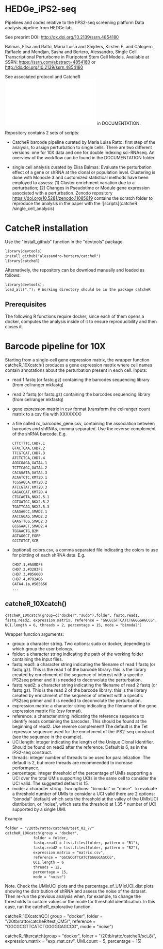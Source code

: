 # HEDGe_iPS2-seq
Pipelines and codes relative to the hPS2-seq screening platform
Data analysis pipeline from HEDGe lab. 

See preprint DOI: http://dx.doi.org/10.2139/ssrn.4854180

Balmas, Elisa and Ratto, Maria Luisa and Snijders, Kirsten E. and Calogero, Raffaele and Mendjan, Sasha and Bertero, Alessandro, Single Cell Transcriptional Perturbome in Pluripotent Stem Cell Models.
Available at SSRN: https://ssrn.com/abstract=4854180 or http://dx.doi.org/10.2139/ssrn.4854180

See associated protocol and CatcheR ![protocol](/DOCUMENTATION/catcheR.pdf) in DOCUMENTATION.

Repository contains 2 sets of scripts: 

- CatcheR barcode pipeline curated by Maria Luisa Ratto: first step of the analysis, to assign perturbation to single cells.
  There are two different versions: one for 10X data and one for double indexing sci-RNAseq. An overview of the workflow can be found in the DOCUMENTATION folder.
  
- single cell analysis curated by Elisa Balmas: Evaluate the perturbation effect of a gene or shRNA at the clonal or population level.
  Clustering is done with Monocle 3 and customized statistical methods have been employed to assess:
  (1) Cluster enrichment variation due to a perturbation; (2) Changes in Pseudotime or Module gene expression associated with a perturbation.
  Zenodo repository https://doi.org/10.5281/zenodo.11085619 contains the scratch folder to reproduce the analysis in the paper with the ![scripts](catcheR
/single_cell_analysis)

# CatcheR installation
Use the "install_github" function in the "devtools" package.

    library(devtools) 
    install_github("alessandro-bertero/catcheR")
    library(catcheR)

Alternatively, the repository can be download manually and loaded as follows: 

    library(devtools);
    load_all("."); # Working directory should be in the package catcheR

## Prerequisites
The following R functions require docker, since each of them opens a docker, computes the analysis inside of it to ensure reproducibility and then closes it. 

# Barcode pipeline for 10X
Starting from a single-cell gene expression matrix, the wrapper function catcheR_10Xcatch() produces a gene expression matrix where cell names contain annotations about the perturbation present in each cell. 
Inputs:
- read 1 fastq (or fastq.gz) containing the barcodes sequencing library (from cellranger mkfastq)
- read 2 fastq (or fastq.gz) containing the barcodes sequencing library (from cellranger mkfastq)
- gene expression matrix in csv format (transform the cellranger count matrix to a csv file with XXXXXXX)
- a file called rc_barcodes_gene.csv, containing the association between barcodes and shRNAs, comma separated. Use the reverse complement of the shRNA barcode. E.g.
  
      CTTCTTTC,CHD7.1
      GTACTCAA,CHD7.2
      TTCGTCAT,CHD7.3
      ATCTCTCA,CHD7.4
      AGGCGAGA,GATA4.1
      TCTTCAGC,GATA4.2
      CACAGATA,GATA4.3
      ACAATCTC,KMT2D.1
      TCGGAGCA,KMT2D.2
      ATCCGTAT,KMT2D.3
      GAGACCAT,KMT2D.4
      CTGCAGTA,NKX2.5.1
      CGTGATGC,NKX2.5.2
      TGATTCAG,NKX2.5.3
      CAAGAGCC,SMAD2.1
      AACCGGAG,SMAD2.2
      GAAGTTCG,SMAD2.3
      GCGGAACT,SMAD2.4
      TGGAACTG,B2M
      AGTAGGCT,EGFP
      GCCTGTGT,SCR
- (optional) colors.csv, a comma separated file indicating the colors to use for plotting of each shRNA data. E.g.

      CHD7.1,#AA0DFE
      CHD7.2,#3283FE
      CHD7.3,#85660D
      CHD7.4,#782AB6
      GATA4.1a,#565656
      ...

## catcheR_10Xcatch()

    catcheR_10Xcatch(group=c("docker","sudo"),folder, fastq.read1, fastq.read2, expression.matrix, reference = "GGCGCGTTCATCTGGGGGAGCCG", UCI.length = 6, threads = 2, percentage = 15, mode = "bimodal")


Wrapper function arguments: 

  - group: a character string. Two options: sudo or docker, depending to which group the user belongs. 
  - folder: a character string indicating the path of the working folder containing the input files.
  - fastq.read1: a character string indicating the filename of read 1 fastq (or fastq.gz). This is the read 1 of the barcode library: this is the library created by enrichment of the sequence of interest with a specific iPS2seq primer and it is needed to deconvolute the perturbation. 
  - fastq.read2: a character string indicating the filename of read 2 fastq (or fastq.gz). This is the read 2 of the barcode library: this is the library created by enrichment of the sequence of interest with a specific iPS2seq primer and it is needed to deconvolute the perturbation. 
  - expression.matrix: a character string indicating the filename of the gene expression matrix file (csv format). 
  - reference: a character string indicating the reference sequence to identify reads containing the barcodes. This should be found at the beginning of read2. Use reverse complement! The default is the Tet repressor sequence used for the enrichment of the iPS2-seq construct (see the sequence in the example). 
  - UCI.length: integer indicating the length of the Unique Clonal Identifier. Should be found on read2 after the reference. Default is 6, as in the iPS2-seq construct.
  - threads: integer number of threads to be used for parallelization. The default is 2, but more threads are recommended to increase performance. 
  - percentage: integer threshold of the percentage of UMIs supporting a UCI over the total UMIs supporting UCIs in the same cell to consider the UCI valid. The suggested default is 15.
  - mode: a character string. Two options: "bimodal" or "noise". To evaluate a threshold number of UMIs to consider a UCI valid there are 2 options: "bimodal" (default) which sets the threshold at the valley of the UMIxUCI distribution, or "noise", which sets the threshold at 1.35 * number of UCI supported by a single UMI.

Example

    folder = "/20tb/ratto/catcheR/test_02_7/"
    catcheR_10Xcatch(group = "docker", 
                 folder = folder, 
                 fastq.read1 = list.files(folder, pattern = "R1"), 
                 fastq.read2 = list.files(folder, pattern = "R2"), 
                 expression.matrix = "matrix.csv", 
                 reference = "GGCGCGTTCATCTGGGGGAGCCG",
                 UCI.length = 6
                 threads = 12, 
                 percentage = 15,
                 mode = "noise")

Note. Check the UMIxUCI plots and the percentage_of_UMIxUCI_dist plots showing the distribution of shRNA and assess the noise of the dataset. Then re-run the previous analysis when, for example, to change the thresholds to custom values or the mode for threshold identification. In this case, run the catcheR_explorative function.

  catcheR_10XcatchQC(
                group = "docker", 
                folder = "/20tb/ratto/catcheR/test_CM5/", 
                reference = "GGCGCGTTCATCTGGGGGAGCCG", 
                mode = "noise")
                
  catcheR_filtercatch(group = "docker", 
                       folder = "/20tb/ratto/catcheR/sci_8/", 
                       expression.matrix = "exp_mat.csv", 
                       UMI.count = 5, 
                       percentage = 15)

